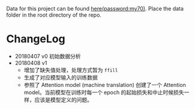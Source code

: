 Data for this project can be found [here(password:my70)](https://pan.baidu.com/s/15q48jFovG4-s3y_lzeea5Q). Place the data folder in the root directory of the repo.

# ChangeLog

- 20180407 v0 初始数据分析
- 20180408 v1
  - 增加了缺失值处理，处理方式暂为 `ffill`
  - 生成了对应模型输入的训练数据
  - 参照了 Attention model (machine translation) 创建了一个 Attention model。当前模型在训练时每一个 epoch 的起始损失和中止时候损失一样，应该是模型定义的问题。